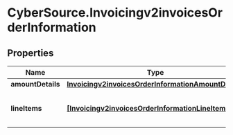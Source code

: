 # CyberSource.Invoicingv2invoicesOrderInformation

## Properties
Name | Type | Description | Notes
------------ | ------------- | ------------- | -------------
**amountDetails** | [**Invoicingv2invoicesOrderInformationAmountDetails**](Invoicingv2invoicesOrderInformationAmountDetails.md) |  | 
**lineItems** | [**[Invoicingv2invoicesOrderInformationLineItems]**](Invoicingv2invoicesOrderInformationLineItems.md) | List of the line items from the order. | [optional] 


